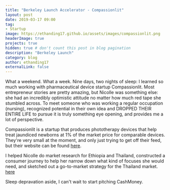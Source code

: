 ```yaml
---
title: "Berkeley Launch Accelerator - Compassionlit"
layout: post
date: 2019-03-17 09:00
tag:
- Startup
image: https://ethanding17.github.io/assets/images/compassionlit.png
headerImage: true
projects: true
hidden: true # don't count this post in blog pagination
description: "Berkeley Launch"
category: blog
author: ethanding17
externalLink: false
---
```


What a weekend. What a week. Nine days, two nights of sleep: I learned so much working with pharmaceutical device startup Compassionlit. Most entrepreneur stories are pretty amazing, but Nicolle was something else: she had an incredibly optimistic attitude no matter how much red tape she stumbled across. To meet someone who was working a regular occupation (nursing), recognized potential in their own idea and DROPPED THEIR ENTIRE LIFE to pursue it is truly something eye opening, and provides me a lot of perspective.

Compassionlit is a startup that produces phototherapy devices that help treat jaundiced newborns at 1% of the market price for comparable devices. They're very small at the moment, and only just trying to get off their feed, but their website can be found [here](http://box5653.temp.domains/~compauf8/).

I helped Nicolle do market research for Ethiopia and Thailand, constructed a consumer journey to help her narrow down what kind of focuses she would need, and sketched out a go-to-market strategy for the Thailand market. [here](https://ethanding17.github.io/assets/compassionlit-consumerjourney.pptx)

Sleep depravation aside, I can't wait to start pitching CashMoney.
